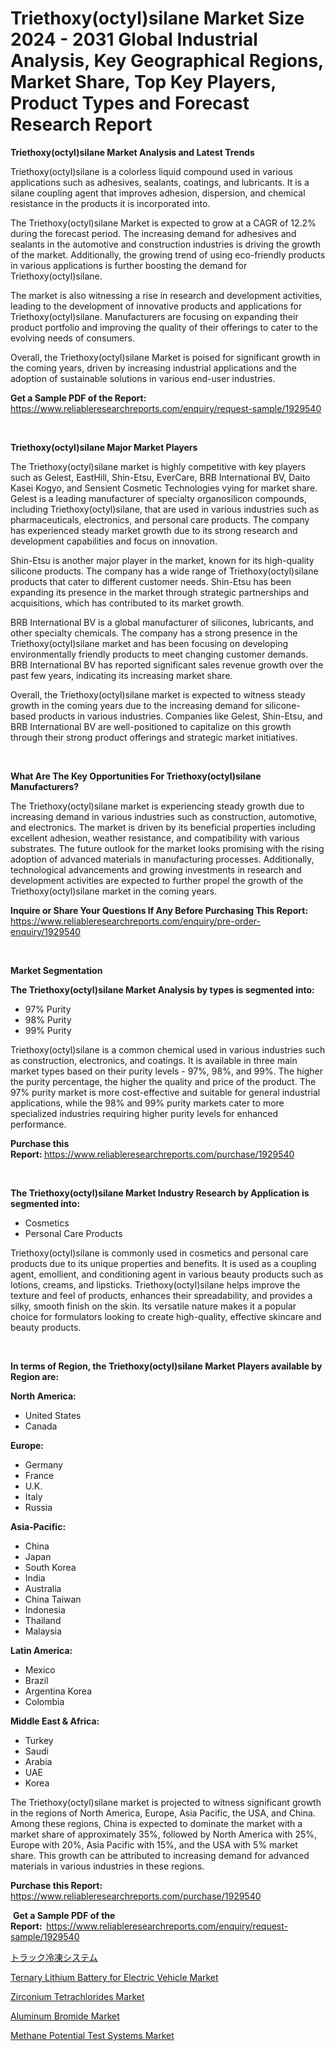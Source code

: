<p><h1>Triethoxy(octyl)silane Market Size 2024 - 2031 Global Industrial Analysis, Key Geographical Regions, Market Share, Top Key Players, Product Types and Forecast Research Report</h1></p><p><strong>Triethoxy(octyl)silane Market Analysis and Latest Trends</strong></p>
<p><p>Triethoxy(octyl)silane is a colorless liquid compound used in various applications such as adhesives, sealants, coatings, and lubricants. It is a silane coupling agent that improves adhesion, dispersion, and chemical resistance in the products it is incorporated into.</p><p>The Triethoxy(octyl)silane Market is expected to grow at a CAGR of 12.2% during the forecast period. The increasing demand for adhesives and sealants in the automotive and construction industries is driving the growth of the market. Additionally, the growing trend of using eco-friendly products in various applications is further boosting the demand for Triethoxy(octyl)silane.</p><p>The market is also witnessing a rise in research and development activities, leading to the development of innovative products and applications for Triethoxy(octyl)silane. Manufacturers are focusing on expanding their product portfolio and improving the quality of their offerings to cater to the evolving needs of consumers.</p><p>Overall, the Triethoxy(octyl)silane Market is poised for significant growth in the coming years, driven by increasing industrial applications and the adoption of sustainable solutions in various end-user industries.</p></p>
<p><strong>Get a Sample PDF of the Report:&nbsp;</strong> <a href="https://www.reliableresearchreports.com/enquiry/request-sample/1929540">https://www.reliableresearchreports.com/enquiry/request-sample/1929540</a></p>
<p>&nbsp;</p>
<p><strong>Triethoxy(octyl)silane Major Market Players</strong></p>
<p><p>The Triethoxy(octyl)silane market is highly competitive with key players such as Gelest, EastHill, Shin-Etsu, EverCare, BRB International BV, Daito Kasei Kogyo, and Sensient Cosmetic Technologies vying for market share. Gelest is a leading manufacturer of specialty organosilicon compounds, including Triethoxy(octyl)silane, that are used in various industries such as pharmaceuticals, electronics, and personal care products. The company has experienced steady market growth due to its strong research and development capabilities and focus on innovation.</p><p>Shin-Etsu is another major player in the market, known for its high-quality silicone products. The company has a wide range of Triethoxy(octyl)silane products that cater to different customer needs. Shin-Etsu has been expanding its presence in the market through strategic partnerships and acquisitions, which has contributed to its market growth.</p><p>BRB International BV is a global manufacturer of silicones, lubricants, and other specialty chemicals. The company has a strong presence in the Triethoxy(octyl)silane market and has been focusing on developing environmentally friendly products to meet changing customer demands. BRB International BV has reported significant sales revenue growth over the past few years, indicating its increasing market share.</p><p>Overall, the Triethoxy(octyl)silane market is expected to witness steady growth in the coming years due to the increasing demand for silicone-based products in various industries. Companies like Gelest, Shin-Etsu, and BRB International BV are well-positioned to capitalize on this growth through their strong product offerings and strategic market initiatives.</p></p>
<p>&nbsp;</p>
<p><strong>What Are The Key Opportunities For Triethoxy(octyl)silane Manufacturers?</strong></p>
<p><p>The Triethoxy(octyl)silane market is experiencing steady growth due to increasing demand in various industries such as construction, automotive, and electronics. The market is driven by its beneficial properties including excellent adhesion, weather resistance, and compatibility with various substrates. The future outlook for the market looks promising with the rising adoption of advanced materials in manufacturing processes. Additionally, technological advancements and growing investments in research and development activities are expected to further propel the growth of the Triethoxy(octyl)silane market in the coming years.</p></p>
<p><strong>Inquire or Share Your Questions If Any Before Purchasing This Report:</strong> <a href="https://www.reliableresearchreports.com/enquiry/pre-order-enquiry/1929540">https://www.reliableresearchreports.com/enquiry/pre-order-enquiry/1929540</a></p>
<p>&nbsp;</p>
<p><strong>Market Segmentation</strong></p>
<p><strong>The Triethoxy(octyl)silane Market Analysis by types is segmented into:</strong></p>
<p><ul><li>97% Purity</li><li>98% Purity</li><li>99% Purity</li></ul></p>
<p><p>Triethoxy(octyl)silane is a common chemical used in various industries such as construction, electronics, and coatings. It is available in three main market types based on their purity levels - 97%, 98%, and 99%. The higher the purity percentage, the higher the quality and price of the product. The 97% purity market is more cost-effective and suitable for general industrial applications, while the 98% and 99% purity markets cater to more specialized industries requiring higher purity levels for enhanced performance.</p></p>
<p><strong>Purchase this Report:&nbsp;</strong><a href="https://www.reliableresearchreports.com/purchase/1929540">https://www.reliableresearchreports.com/purchase/1929540</a></p>
<p>&nbsp;</p>
<p><strong>The Triethoxy(octyl)silane Market Industry Research by Application is segmented into:</strong></p>
<p><ul><li>Cosmetics</li><li>Personal Care Products</li></ul></p>
<p><p>Triethoxy(octyl)silane is commonly used in cosmetics and personal care products due to its unique properties and benefits. It is used as a coupling agent, emollient, and conditioning agent in various beauty products such as lotions, creams, and lipsticks. Triethoxy(octyl)silane helps improve the texture and feel of products, enhances their spreadability, and provides a silky, smooth finish on the skin. Its versatile nature makes it a popular choice for formulators looking to create high-quality, effective skincare and beauty products.</p></p>
<p>&nbsp;</p>
<p><strong>In terms of Region, the Triethoxy(octyl)silane Market Players available by Region are:</strong></p>
<p>
    <p> <strong> North America: </strong>
        <ul>
            <li>United States</li>
            <li>Canada</li>
        </ul>
        </p> 
    <p> <strong> Europe: </strong>
        <ul>
            <li>Germany</li>
            <li>France</li>
            <li>U.K.</li>
            <li>Italy</li>
            <li>Russia</li>
        </ul>
        </p> 
    <p> <strong> Asia-Pacific: </strong>
        <ul>
            <li>China</li>
            <li>Japan</li>
            <li>South Korea</li>
            <li>India</li>
            <li>Australia</li>
            <li>China Taiwan</li>
            <li>Indonesia</li>
            <li>Thailand</li>
            <li>Malaysia</li>
        </ul>
        </p> 
    <p> <strong> Latin America: </strong>
        <ul>
            <li>Mexico</li>
            <li>Brazil</li>
            <li>Argentina Korea</li>
            <li>Colombia</li>
        </ul>
        </p> 
    <p> <strong> Middle East & Africa: </strong>
        <ul>
            <li>Turkey</li>
            <li>Saudi</li>
            <li>Arabia</li>
            <li>UAE</li>
            <li>Korea</li>
        </ul>
    </p>
    </p>
<p><p>The Triethoxy(octyl)silane market is projected to witness significant growth in the regions of North America, Europe, Asia Pacific, the USA, and China. Among these regions, China is expected to dominate the market with a market share of approximately 35%, followed by North America with 25%, Europe with 20%, Asia Pacific with 15%, and the USA with 5% market share. This growth can be attributed to increasing demand for advanced materials in various industries in these regions.</p></p>
<p><strong>Purchase this Report: </strong><a href="https://www.reliableresearchreports.com/purchase/1929540">https://www.reliableresearchreports.com/purchase/1929540</a></p>
<p>&nbsp;<strong>Get a Sample PDF of the Report:&nbsp;&nbsp;</strong><a href="https://www.reliableresearchreports.com/enquiry/request-sample/1929540">https://www.reliableresearchreports.com/enquiry/request-sample/1929540</a></p>
<p><strong></strong></p>
<p><p><a href="https://medium.com/@ag1596/%E3%83%88%E3%83%A9%E3%83%83%E3%82%AF%E5%86%B7%E5%87%8D%E3%82%B7%E3%82%B9%E3%83%86%E3%83%A0%E5%B8%82%E5%A0%B4-2031%E5%B9%B4%E3%81%BE%E3%81%A7%E3%81%AE%E6%88%90%E5%8A%9F%E3%81%97%E3%81%9F%E3%83%93%E3%82%B8%E3%83%8D%E3%82%B9%E6%88%A6%E7%95%A5%E3%81%AE%E9%8D%B5%E3%82%92%E4%BA%88%E6%B8%AC-3590bf64ef0c">トラック冷凍システム</a></p><p><a href="https://chivalrous-flock-a86.notion.site/Ternary-Lithium-Battery-for-Electric-Vehicle-Market-Size-Share-Trends-Analysis-Report-By-Applicat-f549b8c11a994d62a7291944b206cce0">Ternary Lithium Battery for Electric Vehicle Market</a></p><p><a href="https://github.com/danielneavesallisons03mba/Market-Research-Report-List-1/blob/main/zirconium-tetrachlorides-market.md">Zirconium Tetrachlorides Market</a></p><p><a href="https://view.publitas.com/reportprime-1/aluminum-bromide-market-size-reflecting-a-forecast-till-2031-market-by-type-by-application-and-by-geography/">Aluminum Bromide Market</a></p><p><a href="https://angry-finch-aaf.notion.site/Methane-Potential-Test-Systems-Market-Size-and-Examines-its-Market-Scope-with-a-Primary-Focus-on-G-2dc00b170194472ea8ca67264b3a594b">Methane Potential Test Systems Market</a></p></p>